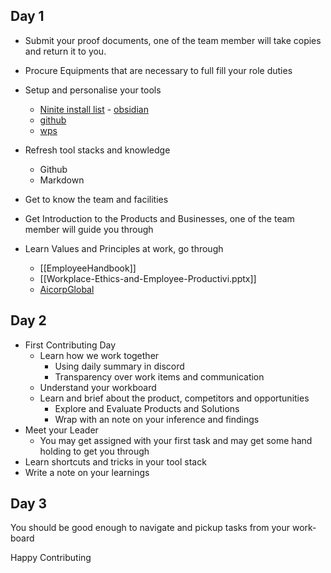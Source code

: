 ## Day 1

- Submit your proof documents, one of the team member will take copies and return it to you.
- Procure Equipments that are necessary to full fill your role duties
- Setup and personalise your tools
	- [Ninite install list](https://ninite.com/?select=7zip-brave-ccleaner-chrome-discord-firefox-googledrivefordesktop-krita-libreoffice-malwarebytes-notepadplusplus-teracopy-thunderbirdesr128-vlc-vscode)
	- [obsidian](https://obsidian.md/)
	- [github](https://github.com/apps/desktop)
	- [wps](https://www.wps.com/)

- Refresh tool stacks and knowledge
	- Github
	- Markdown

- Get to know the team and facilities
- Get Introduction to the Products and Businesses, one of the team member will guide you through
- Learn Values and Principles at work, go through 
	- [[EmployeeHandbook]]
	- [[Workplace-Ethics-and-Employee-Productivi.pptx]]
	- [AicorpGlobal](https://github.com/AICorpGlobal/AICorpGlobal)
## Day 2

- First Contributing Day 
	- Learn how we work together
		- Using daily summary in discord 
		- Transparency over work items and communication
	- Understand your workboard
	- Learn and brief about the product, competitors and opportunities
		- Explore and Evaluate Products and Solutions
		- Wrap with an note on your inference and findings
- Meet your Leader
	- You may get assigned with your first task and may get some hand holding to get you through 
- Learn shortcuts and tricks in your tool stack
- Write a note on your learnings
## Day 3 

You should be good enough to navigate and pickup tasks from your work-board

Happy Contributing